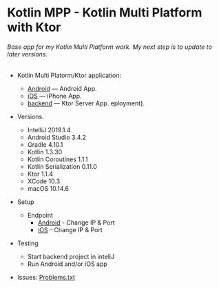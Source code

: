# Kotlin MPP - Kotlin Multi Platform with Ktor

###### Base app for my Kotlin Multi Platform work. My next step is to update to later versions.

* Kotlin Multi Platorm/Ktor application:
  * [Android](app) &mdash; Android App.
  * [iOS](native/KotlinMpp) &mdash; iPhone App.
  * [backend](backend/KotlinMpp) &mdash; Ktor Server App.
eployment).

* Versions.
    * IntelliJ 2019.1.4
    * Android Studio 3.4.2
    * Gradle 4.10.1
    * Kotlin 1.3.30
    * Kotlin Coroutines 1.1.1
    * Kotlin Serialization 0.11.0
    * Ktor 1.1.4
    * XCode 10.3
    * macOS 10.14.6


* Setup
    * Endpoint
        * [Android](app/src/main/java/com/erl/kotlinmpp/util/Constants.kt) - Change IP & Port
        * [iOS](native/KotlinMpp/KotlinMpp/util/Constants.swift) - Change IP & Port

* Testing
    * Start backend project in inteliJ
    * Run Android and/or iOS app

* Issues: [Problems.txt](app/src/main/assets/Problems.txt)